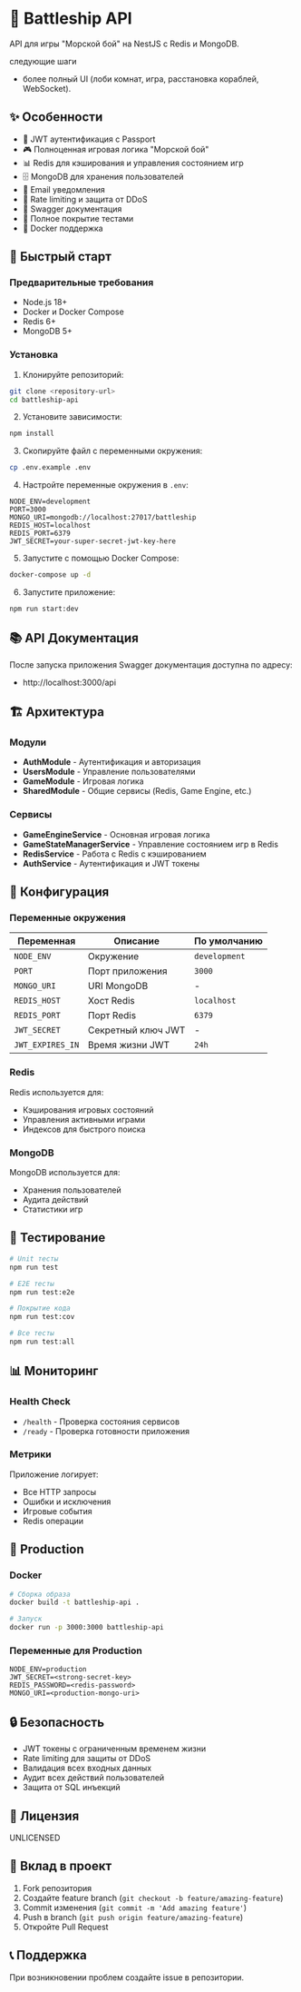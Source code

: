 # 🚢 Battleship API

API для игры "Морской бой" на NestJS с Redis и MongoDB.

следующие шаги
- более полный UI (лоби комнат, игра, расстановка кораблей, WebSocket).

## ✨ Особенности

- 🔐 JWT аутентификация с Passport
- 🎮 Полноценная игровая логика "Морской бой"
- 📊 Redis для кэширования и управления состоянием игр
- 🗄️ MongoDB для хранения пользователей
- 📧 Email уведомления
- 🚦 Rate limiting и защита от DDoS
- 📝 Swagger документация
- 🧪 Полное покрытие тестами
- 🐳 Docker поддержка

## 🚀 Быстрый старт

### Предварительные требования

- Node.js 18+
- Docker и Docker Compose
- Redis 6+
- MongoDB 5+

### Установка

1. Клонируйте репозиторий:
```bash
git clone <repository-url>
cd battleship-api
```

2. Установите зависимости:
```bash
npm install
```

3. Скопируйте файл с переменными окружения:
```bash
cp .env.example .env
```

4. Настройте переменные окружения в `.env`:
```env
NODE_ENV=development
PORT=3000
MONGO_URI=mongodb://localhost:27017/battleship
REDIS_HOST=localhost
REDIS_PORT=6379
JWT_SECRET=your-super-secret-jwt-key-here
```

5. Запустите с помощью Docker Compose:
```bash
docker-compose up -d
```

6. Запустите приложение:
```bash
npm run start:dev
```

## 📚 API Документация

После запуска приложения Swagger документация доступна по адресу:
- http://localhost:3000/api

## 🏗️ Архитектура

### Модули

- **AuthModule** - Аутентификация и авторизация
- **UsersModule** - Управление пользователями
- **GameModule** - Игровая логика
- **SharedModule** - Общие сервисы (Redis, Game Engine, etc.)

### Сервисы

- **GameEngineService** - Основная игровая логика
- **GameStateManagerService** - Управление состоянием игр в Redis
- **RedisService** - Работа с Redis с кэшированием
- **AuthService** - Аутентификация и JWT токены

## 🔧 Конфигурация

### Переменные окружения

| Переменная | Описание | По умолчанию |
|------------|----------|--------------|
| `NODE_ENV` | Окружение | `development` |
| `PORT` | Порт приложения | `3000` |
| `MONGO_URI` | URI MongoDB | - |
| `REDIS_HOST` | Хост Redis | `localhost` |
| `REDIS_PORT` | Порт Redis | `6379` |
| `JWT_SECRET` | Секретный ключ JWT | - |
| `JWT_EXPIRES_IN` | Время жизни JWT | `24h` |

### Redis

Redis используется для:
- Кэширования игровых состояний
- Управления активными играми
- Индексов для быстрого поиска

### MongoDB

MongoDB используется для:
- Хранения пользователей
- Аудита действий
- Статистики игр

## 🧪 Тестирование

```bash
# Unit тесты
npm run test

# E2E тесты
npm run test:e2e

# Покрытие кода
npm run test:cov

# Все тесты
npm run test:all
```

## 📊 Мониторинг

### Health Check

- `/health` - Проверка состояния сервисов
- `/ready` - Проверка готовности приложения

### Метрики

Приложение логирует:
- Все HTTP запросы
- Ошибки и исключения
- Игровые события
- Redis операции

## 🚀 Production

### Docker

```bash
# Сборка образа
docker build -t battleship-api .

# Запуск
docker run -p 3000:3000 battleship-api
```

### Переменные для Production

```env
NODE_ENV=production
JWT_SECRET=<strong-secret-key>
REDIS_PASSWORD=<redis-password>
MONGO_URI=<production-mongo-uri>
```

## 🔒 Безопасность

- JWT токены с ограниченным временем жизни
- Rate limiting для защиты от DDoS
- Валидация всех входных данных
- Аудит всех действий пользователей
- Защита от SQL инъекций

## 📝 Лицензия

UNLICENSED

## 🤝 Вклад в проект

1. Fork репозитория
2. Создайте feature branch (`git checkout -b feature/amazing-feature`)
3. Commit изменения (`git commit -m 'Add amazing feature'`)
4. Push в branch (`git push origin feature/amazing-feature`)
5. Откройте Pull Request

## 📞 Поддержка

При возникновении проблем создайте issue в репозитории.